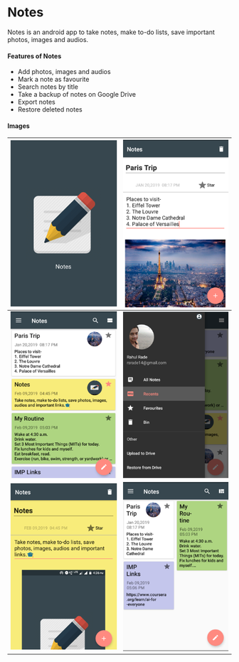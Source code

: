 # Notes

Notes is an android app to take notes, make to-do lists, save important photos, images and audios.

#### Features of Notes
- Add photos, images and audios
- Mark a note as favourite
- Search notes by title
- Take a backup of notes on Google Drive
- Export notes
- Restore deleted notes

#### Images

| ![alt-text-1](img/ss6.png "Splash Screen") | ![alt-text-2](img/ss2.png "Note-1") |
|:----:|:----:|
| ![alt-text-1](img/ss4.png "Note-All-1") | ![alt-text-2](img/ss5.png "Navigation Drawer") |
| ![alt-text-1](img/ss3.png "Note-2") | ![alt-text-2](img/ss1.png "Note-All-2") |

